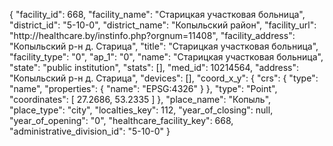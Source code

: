 {
    "facility_id": 668,
    "facility_name": "Старицкая участковая больница",
    "district_id": "5-10-0",
    "district_name": "Копыльский район",
    "facility_url": "http:\/\/healthcare.by\/instinfo.php?orgnum=11408",
    "facility_address": "Копыльский р-н д. Старица",
    "title": "Старицкая участковая больница",
    "facility_type": "0",
    "ap_1": "0",
    "name": "Старицкая участковая больница",
    "state": "public institution",
    "stats": [],
    "med_id": 10214564,
    "address": "Копыльский р-н д. Старица",
    "devices": [],
    "coord_x_y": {
        "crs": {
            "type": "name",
            "properties": {
                "name": "EPSG:4326"
            }
        },
        "type": "Point",
        "coordinates": [
            27.2686,
            53.2335
        ]
    },
    "place_name": "Копыль",
    "place_type": "city",
    "localties_key": 112,
    "year_of_closing": null,
    "year_of_opening": "0",
    "healthcare_facility_key": 668,
    "administrative_division_id": "5-10-0"
}